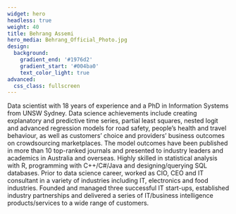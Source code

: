 ```yaml
---
widget: hero
headless: true
weight: 40
title: Behrang Assemi
hero_media: Behrang_Official_Photo.jpg
design:
  background:
    gradient_end: '#1976d2'
    gradient_start: '#004ba0'
    text_color_light: true
advanced:
  css_class: fullscreen
---
```


Data scientist with 18 years of experience and a PhD in Information Systems from UNSW Sydney. Data science achievements include creating explanatory and predictive time series, partial least squares, nested logit and advanced regression models for road safety, people’s health and travel behaviour, as well as customers’ choice and providers’ business outcomes on crowdsourcing marketplaces. The model outcomes have been published in more than 10 top-ranked journals and presented to industry leaders and academics in Australia and overseas. Highly skilled in statistical analysis with R, programming with C++/C#/Java and designing/querying SQL databases. Prior to data science career, worked as CIO, CEO and IT consultant in a variety of industries including IT, electronics and food industries. Founded and managed three successful IT start-ups, established industry partnerships and delivered a series of IT/business intelligence products/services to a wide range of customers.